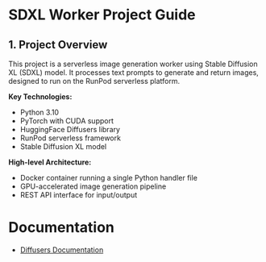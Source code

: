 # SDXL Worker Project Guide

## 1. Project Overview
This project is a serverless image generation worker using Stable Diffusion XL (SDXL) model. It processes text prompts to generate and return images, designed to run on the RunPod serverless platform.

**Key Technologies:**
- Python 3.10
- PyTorch with CUDA support
- HuggingFace Diffusers library
- RunPod serverless framework
- Stable Diffusion XL model

**High-level Architecture:**
- Docker container running a single Python handler file
- GPU-accelerated image generation pipeline
- REST API interface for input/output

# Documentation

- [Diffusers Documentation](docs/hf_diffusers/_toctree.yml)
